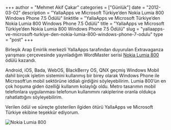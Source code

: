 +++
author = "Mehmet Akif Çakar"
categories = ["Günlük"]
date = "2012-03-02"
description = "YallaApps ve Microsoft Türkiye’den Nokia Lumia 800 Windows Phone 7.5 Ödülü"
linktitle = "YallaApps ve Microsoft Türkiye’den Nokia Lumia 800 Windows Phone 7.5 Ödülü"
title = "YallaApps ve Microsoft Türkiye’den Nokia Lumia 800 Windows Phone 7.5 Ödülü"
slug = "yallaapps-ve-microsoft-turkiye-den-nokia-lumia-800-windows-phone-7-odulu"
type = "post"
+++

Birleşik Arap Emirlik merkezli YallaApps tarafından duyurulan Extravaganza yarışması çerçevesinde yayınladığım WordMaster serisi [Nokia Lumia 800](https://www.facebook.com/photo.php?pid=571290&l=81df171675&id=113964355348807) ödülü kazandı.

Android, iOS, Bada, WebOS, BlackBerry OS, QNX geçmiş Windows Mobil dahil birçok işletim sistemini kullanmış bir birey olarak Windows Phone ile Microsoft’un mobil sektörüne iddialı girdiğini söyleyebilirim. Lumia 800’ün en çok hoşuma giden özelliği kullanım kolaylığı oldu. Metro tasarımın mobil telefonlara uygulanması telefonun kullanımını rakiplerine oranla oldukça rahatlattığını söyleyebilirim.

Verilen ödül ve süreçte gösterilen ilgiden ötürü YallaApps ve Microsoft Türkiye ekibine teşekkür ediyorum.

![Nokia Lumia 800](/images/nokia-lumia-800.jpg)